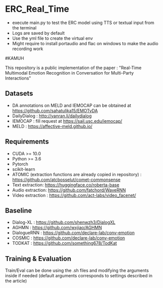 # ERC_Real_Time

* execute main.py to test the ERC model using TTS or textual input from the terminal
* Logs are saved by default
* Use the yml file to create the virtual env 
* Might require to install portaudio and flac on windows to make the audio recording work

#KAMUH

This repository is a public implementation of the paper : "Real-Time Multimodal Emotion Recognition in Conversation for Multi-Party Interactions"

## Datasets

* DA annotations on MELD and IEMOCAP can be obtained at https://github.com/sahatulika15/EMOTyDA 
* DailyDialog : http://yanran.li/dailydialog
* IEMOCAP : fill request at https://sail.usc.edu/iemocap/
* MELD : https://affective-meld.github.io/

## Requirements

* CUDA >= 10.0
* Python >= 3.6
* Pytorch
* scikit-learn
* ATOMIC (extraction functions are already copied in repository) : https://github.com/atcbosselut/comet-commonsense
* Text extraction: https://huggingface.co/roberta-base
* Audio extraction: https://github.com/fatchord/WaveRNN
* Video extraction : https://github.com/act-labs/video_facenet/
## Baseline

* Dialog-XL : https://github.com/shenwzh3/DialogXL
* AGHMN : https://github.com/wxjiao/AGHMN
* DialogueRNN : https://github.com/declare-lab/conv-emotion
* COSMIC : https://github.com/declare-lab/conv-emotion
* TODKAT : https://github.com/something678/TodKat

## Training & Evaluation

Train/Eval can be done using the .sh files and modifying the arguments inside if needed (default arguments corresponds to settings described in the article)